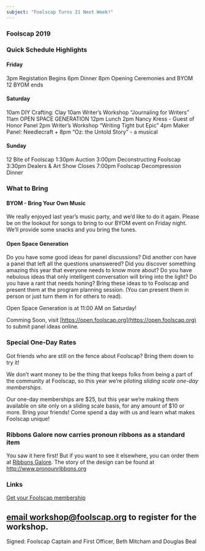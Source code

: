 ```yaml
---
subject: "Foolscap Turns 21 Next Week!"
---
```


### Foolscap 2019

### Quick Schedule Highlights

#### Friday
3pm Registation Begins
6pm Dinner
8pm Opening Ceremonies and BYOM
12   BYOM ends

#### Saturday
10am DIY Crafting: Clay
10am Writer’s Workshop “Journaling for Writers”
11am OPEN SPACE GENERATION
12pm Lunch
2pm Nancy Kress - Guest of Honor Panel
2pm Writer’s Workshop “Writing Tight but Epic”
4pm Maker Panel: Needlecraft +
8pm “Oz: the Untold Story” - a musical

#### Sunday
12  Bite of Foolscap
1:30pm Auction
3:00pm Deconstructing Foolscap
3:30pm Dealers & Art Show Closes
7:00pm Foolscap Decompression Dinner


### What to Bring

#### BYOM - Bring Your Own Music
We really enjoyed last year’s music party, and we’d like to do it again. Please be on the lookout for songs to bring to our BYOM event on Friday night. We’ll provide some snacks and you bring the tunes.

#### Open Space Generation

Do you have some good ideas for panel discussions? Did another con have a panel that left all the questions unanswered? Did you discover something amazing this year that everyone needs to know more about? Do you have nebulous ideas that only intelligent conversation will bring into the light? Do you have a rant that needs honing? Bring these ideas to to Foolscap and present them at the program planning session. (You can present them in person or just turn them in for others to read).

Open Space Generation is at 11:00 AM on Saturday!

Comming Soon, visit [https://open.foolscap.org](https://open.foolscap.org) to submit panel ideas online.  

### Special One-Day Rates

Got friends who are still on the fence about Foolscap? Bring them down to try it!

We don’t want money to be the thing that keeps folks from being a part of the community at Foolscap, so this year we’re piloting _sliding scale one-day memberships_.

Our one-day memberships are $25, but this year we’re making them available on site only on a sliding scale basis, for any amount of $10 or more. Bring your friends! Come spend a day with us and learn what makes Foolscap unique!

### Ribbons Galore now carries pronoun ribbons as a standard item

You saw it here first! But if you want to see it elsewhere, you can order them at [Ribbons Galore](https://www.ribbonsgalore.com/stock/badge-ribbons/pronoun-ribbons/73/45). The story of the design can be found at http://www.pronounribbons.org

### Links
[Get your Foolscap membership](https://www.foolscap.org/registration/)

[email workshop@foolscap.org](mailto:workshop@foolscap.org) to register for the workshop.
---

Signed: Foolscap Captain and First Officer, Beth Mitcham and Douglas Beal

